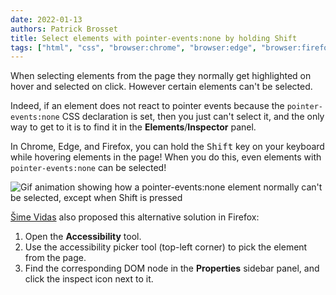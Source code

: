 ```yaml
---
date: 2022-01-13
authors: Patrick Brosset
title: Select elements with pointer-events:none by holding Shift
tags: ["html", "css", "browser:chrome", "browser:edge", "browser:firefox"]
---
```

When selecting elements from the page they normally get highlighted on hover and selected on click. However certain elements can't be selected.

Indeed, if an element does not react to pointer events because the `pointer-events:none` CSS declaration is set, then you just can't select it, and the only way to get to it is to find it in the **Elements**/**Inspector** panel.

In Chrome, Edge, and Firefox, you can hold the <kbd>Shift</kbd> key on your keyboard while hovering elements in the page! When you do this, even elements with `pointer-events:none` can be selected!

![Gif animation showing how a pointer-events:none element normally can't be selected, except when Shift is pressed](/assets/img/select-pointer-events-none-elements.gif)

[Šime Vidas](https://twitter.com/simevidas/status/1464501900586463236) also proposed this alternative solution in Firefox:

1. Open the **Accessibility** tool.
1. Use the accessibility picker tool (top-left corner) to pick the element from the page.
1. Find the corresponding DOM node in the **Properties** sidebar panel, and click the inspect icon next to it.